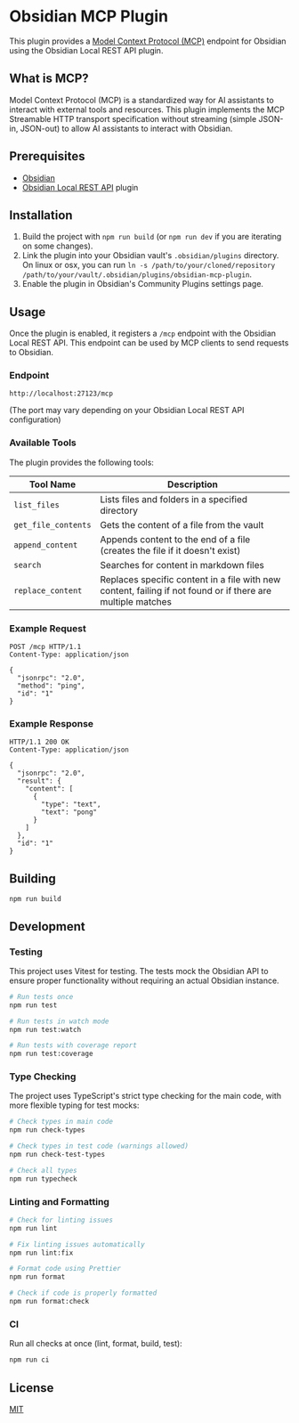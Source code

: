 # Obsidian MCP Plugin

This plugin provides a [Model Context Protocol (MCP)](https://modelcontextprotocol.io/) endpoint for Obsidian using the Obsidian Local REST API plugin.

## What is MCP?

Model Context Protocol (MCP) is a standardized way for AI assistants to interact with external tools and resources. This plugin implements the MCP Streamable HTTP transport specification without streaming (simple JSON-in, JSON-out) to allow AI assistants to interact with Obsidian.

## Prerequisites

- [Obsidian](https://obsidian.md/)
- [Obsidian Local REST API](https://github.com/coddingtonbear/obsidian-local-rest-api) plugin

## Installation

1. Build the project with `npm run build` (or `npm run dev` if you are iterating on some changes).
2. Link the plugin into your Obsidian vault's `.obsidian/plugins` directory. On linux or osx, you can run `ln -s /path/to/your/cloned/repository /path/to/your/vault/.obsidian/plugins/obsidian-mcp-plugin`.
3. Enable the plugin in Obsidian's Community Plugins settings page.

## Usage

Once the plugin is enabled, it registers a `/mcp` endpoint with the Obsidian Local REST API. This endpoint can be used by MCP clients to send requests to Obsidian.

### Endpoint

```
http://localhost:27123/mcp
```

(The port may vary depending on your Obsidian Local REST API configuration)

### Available Tools

The plugin provides the following tools:

| Tool Name | Description |
|-----------|-------------|
| `list_files` | Lists files and folders in a specified directory |
| `get_file_contents` | Gets the content of a file from the vault |
| `append_content` | Appends content to the end of a file (creates the file if it doesn't exist) |
| `search` | Searches for content in markdown files |
| `replace_content` | Replaces specific content in a file with new content, failing if not found or if there are multiple matches |

### Example Request

```
POST /mcp HTTP/1.1
Content-Type: application/json

{
  "jsonrpc": "2.0",
  "method": "ping",
  "id": "1"
}
```

### Example Response

```
HTTP/1.1 200 OK
Content-Type: application/json

{
  "jsonrpc": "2.0",
  "result": {
    "content": [
      {
        "type": "text",
        "text": "pong"
      }
    ]
  },
  "id": "1"
}
```

## Building

```
npm run build
```

## Development

### Testing

This project uses Vitest for testing. The tests mock the Obsidian API to ensure proper functionality without requiring an actual Obsidian instance.

```bash
# Run tests once
npm run test

# Run tests in watch mode
npm run test:watch

# Run tests with coverage report
npm run test:coverage
```

### Type Checking

The project uses TypeScript's strict type checking for the main code, with more flexible typing for test mocks:

```bash
# Check types in main code
npm run check-types

# Check types in test code (warnings allowed)
npm run check-test-types 

# Check all types
npm run typecheck
```

### Linting and Formatting

```bash
# Check for linting issues
npm run lint

# Fix linting issues automatically
npm run lint:fix

# Format code using Prettier
npm run format

# Check if code is properly formatted
npm run format:check
```

### CI

Run all checks at once (lint, format, build, test):

```bash
npm run ci
```

## License

[MIT](LICENSE)
